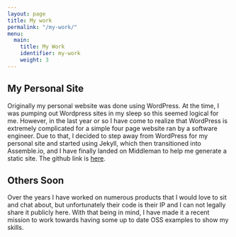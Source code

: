 ```yaml
---
layout: page
title: My work
permalink: "/my-work/"
menu:
  main:
    title: My Work
    identifier: my-work
    weight: 3
---
```


## My Personal Site

Originally my personal website was done using WordPress. At the time, I was pumping out Wordpress sites in my sleep so this seemed logical for me. However, in the last year or so I have come to realize that WordPress is extremely complicated for a simple four page website ran by a software engineer. Due to that, I decided to step away from WordPress for my personal site and started using Jekyll, which then transitioned into Assemble.io, and I have finally landed on Middleman to help me generate a static site. The github link is [here](https://github.com/benniemosher/benniemosher.com).

## Others Soon

Over the years I have worked on numerous products that I would love to sit and chat about, but unfortunately their code is their IP and I can not legally share it publicly here. With that being in mind, I have made it a recent mission to work towards having some up to date OSS examples to show my skills.
